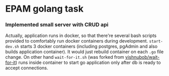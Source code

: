 # EPAM golang task
### Implemented small server with CRUD api
Actually, application runs in docker, so that there're several bash scripts provided to comfortably run docker containers during development. `start-dev.sh` starts 3 docker containers (including postgres, pgAdmin and also builds application container). It would just rebuild container on each `.go` file change. On other hand  `wait-for-it.sh` (was forked from [vishnubob/wait-for-it](https://github.com/vishnubob/wait-for-it)) runs inside container to start go application only after db is ready to accept connections.
